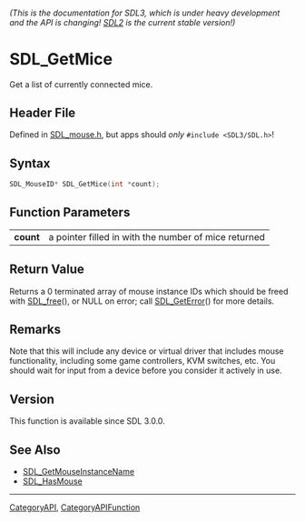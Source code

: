 ###### (This is the documentation for SDL3, which is under heavy development and the API is changing! [SDL2](https://wiki.libsdl.org/SDL2/) is the current stable version!)
# SDL_GetMice

Get a list of currently connected mice.

## Header File

Defined in [SDL_mouse.h](https://github.com/libsdl-org/SDL/blob/main/include/SDL3/SDL_mouse.h), but apps should _only_ `#include <SDL3/SDL.h>`!

## Syntax

```c
SDL_MouseID* SDL_GetMice(int *count);

```

## Function Parameters

|               |                                                      |
| ------------- | ---------------------------------------------------- |
| **count**     | a pointer filled in with the number of mice returned |

## Return Value

Returns a 0 terminated array of mouse instance IDs which should be freed
with [SDL_free](SDL_free)(), or NULL on error; call
[SDL_GetError](SDL_GetError)() for more details.

## Remarks

Note that this will include any device or virtual driver that includes
mouse functionality, including some game controllers, KVM switches, etc.
You should wait for input from a device before you consider it actively in
use.

## Version

This function is available since SDL 3.0.0.

## See Also

* [SDL_GetMouseInstanceName](SDL_GetMouseInstanceName)
* [SDL_HasMouse](SDL_HasMouse)

----
[CategoryAPI](CategoryAPI), [CategoryAPIFunction](CategoryAPIFunction)

